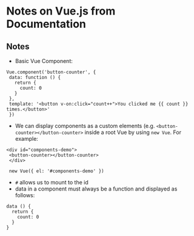 <h1>Notes on Vue.js from Documentation</h1> 

<h2>Notes</h2>

* Basic Vue Component: 
 ```
 Vue.component('button-counter', {
  data: function () {
    return {
      count: 0
    }
  },
  template: '<button v-on:click="count++">You clicked me {{ count }} times.</button>'
  })
  ```
* We can display components as a custom elements (e.g. `<button-counter></button-counter>` inside a root Vue by using `new Vue`. For example:
 ```
 <div id="components-demo">
  <button-counter></button-counter>
  </div>
  
  new Vue({ el: '#components-demo' }) 
  ``` 
* `#` allows us to mount to the id
* data in a component must always be a function and displayed as follows: 
```
data () {
  return {
    count: 0
  }
}
```


